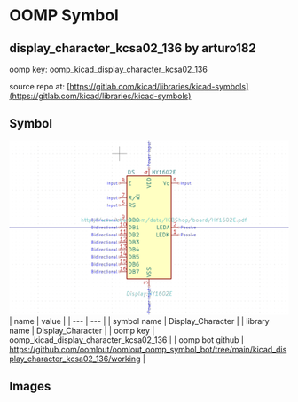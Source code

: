 # OOMP Symbol  
## display_character_kcsa02_136  by arturo182  
  
oomp key: oomp_kicad_display_character_kcsa02_136  
  
source repo at: [https://gitlab.com/kicad/libraries/kicad-symbols](https://gitlab.com/kicad/libraries/kicad-symbols)  
## Symbol  
  
[![working.png](working_600.png)](working.png)  
| name | value | 
| --- | --- | 
| symbol name | Display_Character | 
| library name | Display_Character | 
| oomp key | oomp_kicad_display_character_kcsa02_136 | 
| oomp bot github | https://github.com/oomlout/oomlout_oomp_symbol_bot/tree/main/kicad_display_character_kcsa02_136/working | 
## Images  
